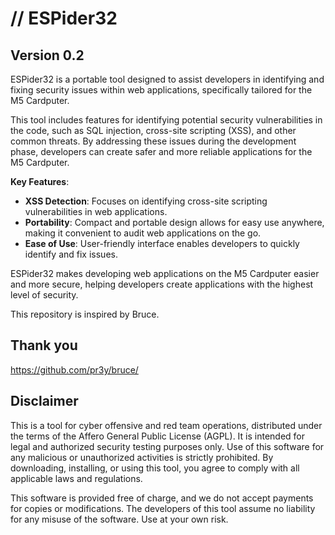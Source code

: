 # // ESPider32

## Version 0.2

ESPider32 is a portable tool designed to assist developers in identifying and fixing security issues within web applications, specifically tailored for the M5 Cardputer.

This tool includes features for identifying potential security vulnerabilities in the code, such as SQL injection, cross-site scripting (XSS), and other common threats. By addressing these issues during the development phase, developers can create safer and more reliable applications for the M5 Cardputer.

**Key Features**:
- **XSS Detection**: Focuses on identifying cross-site scripting vulnerabilities in web applications.
- **Portability**: Compact and portable design allows for easy use anywhere, making it convenient to audit web applications on the go.
- **Ease of Use**: User-friendly interface enables developers to quickly identify and fix issues.

ESPider32 makes developing web applications on the M5 Cardputer easier and more secure, helping developers create applications with the highest level of security.

This repository is inspired by Bruce.

## Thank you

https://github.com/pr3y/bruce/

## Disclaimer

This is a tool for cyber offensive and red team operations, distributed under the terms of the Affero General Public License (AGPL). It is intended for legal and authorized security testing purposes only. Use of this software for any malicious or unauthorized activities is strictly prohibited. By downloading, installing, or using this tool, you agree to comply with all applicable laws and regulations. 

This software is provided free of charge, and we do not accept payments for copies or modifications. The developers of this tool assume no liability for any misuse of the software. Use at your own risk.
